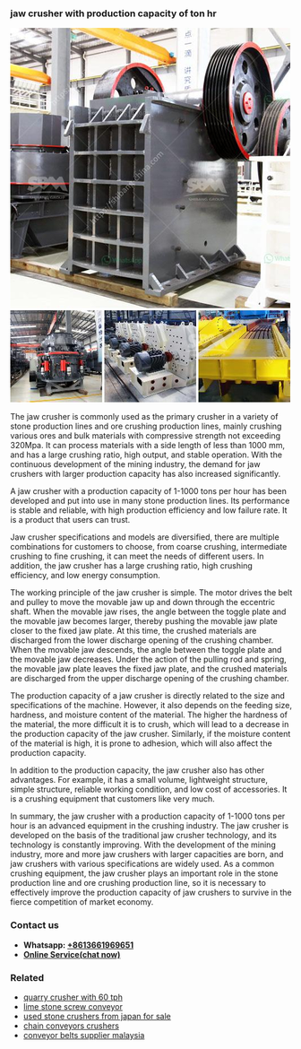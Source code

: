 <h3>jaw crusher with production capacity of ton hr</h3><img src='1704856692.jpg' alt=''><p>The jaw crusher is commonly used as the primary crusher in a variety of stone production lines and ore crushing production lines, mainly crushing various ores and bulk materials with compressive strength not exceeding 320Mpa. It can process materials with a side length of less than 1000 mm, and has a large crushing ratio, high output, and stable operation. With the continuous development of the mining industry, the demand for jaw crushers with larger production capacity has also increased significantly.</p><p>A jaw crusher with a production capacity of 1-1000 tons per hour has been developed and put into use in many stone production lines. Its performance is stable and reliable, with high production efficiency and low failure rate. It is a product that users can trust.</p><p>Jaw crusher specifications and models are diversified, there are multiple combinations for customers to choose, from coarse crushing, intermediate crushing to fine crushing, it can meet the needs of different users. In addition, the jaw crusher has a large crushing ratio, high crushing efficiency, and low energy consumption.</p><p>The working principle of the jaw crusher is simple. The motor drives the belt and pulley to move the movable jaw up and down through the eccentric shaft. When the movable jaw rises, the angle between the toggle plate and the movable jaw becomes larger, thereby pushing the movable jaw plate closer to the fixed jaw plate. At this time, the crushed materials are discharged from the lower discharge opening of the crushing chamber. When the movable jaw descends, the angle between the toggle plate and the movable jaw decreases. Under the action of the pulling rod and spring, the movable jaw plate leaves the fixed jaw plate, and the crushed materials are discharged from the upper discharge opening of the crushing chamber.</p><p>The production capacity of a jaw crusher is directly related to the size and specifications of the machine. However, it also depends on the feeding size, hardness, and moisture content of the material. The higher the hardness of the material, the more difficult it is to crush, which will lead to a decrease in the production capacity of the jaw crusher. Similarly, if the moisture content of the material is high, it is prone to adhesion, which will also affect the production capacity.</p><p>In addition to the production capacity, the jaw crusher also has other advantages. For example, it has a small volume, lightweight structure, simple structure, reliable working condition, and low cost of accessories. It is a crushing equipment that customers like very much.</p><p>In summary, the jaw crusher with a production capacity of 1-1000 tons per hour is an advanced equipment in the crushing industry. The jaw crusher is developed on the basis of the traditional jaw crusher technology, and its technology is constantly improving. With the development of the mining industry, more and more jaw crushers with larger capacities are born, and jaw crushers with various specifications are widely used. As a common crushing equipment, the jaw crusher plays an important role in the stone production line and ore crushing production line, so it is necessary to effectively improve the production capacity of jaw crushers to survive in the fierce competition of market economy.</p><h3>Contact us</h3><ul><li><strong>Whatsapp:&nbsp;<a href="https://wa.me/8613661969651">+8613661969651</a></strong></li><li><a href="https://swt.shibang-china.com/?git&amp;zhl&amp;jaw crusher with production capacity of ton hr"><strong>Online Service(chat now)</strong></a></li></ul><h3>Related</h3><ul><li><a href='quarry crusher with 60 tph.md'>quarry crusher with 60 tph</a></li><li><a href='lime stone screw conveyor.md'>lime stone screw conveyor</a></li><li><a href='used stone crushers from japan for sale.md'>used stone crushers from japan for sale</a></li><li><a href='chain conveyors crushers.md'>chain conveyors crushers</a></li><li><a href='conveyor belts supplier malaysia.md'>conveyor belts supplier malaysia</a></li></ul>